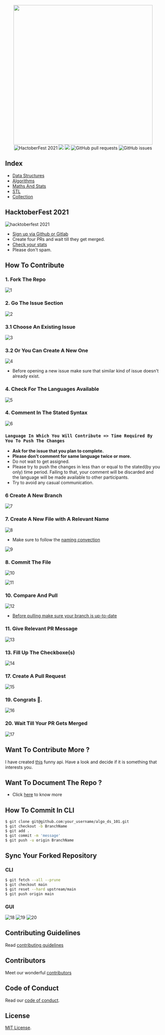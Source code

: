 <p align="center">
<img width="450" height="450" src="https://user-images.githubusercontent.com/54521023/94943180-e676aa80-04f4-11eb-8842-9634c1e66fa4.png" /><br>
<img src="https://img.shields.io/badge/HacktoberFest-2021-brightgreen.svg?style=for-the-badge" alt="HactoberFest 2021" />  <img src="https://img.shields.io/github/license/ahampriyanshu/algo_ds_101?style=for-the-badge" />  <img src="https://img.shields.io/github/repo-size/ahampriyanshu/algo_ds_101?style=for-the-badge" />  <img alt="GitHub pull requests" src="https://img.shields.io/github/issues-pr/ahampriyanshu/algo_ds_101?style=for-the-badge" />  <img alt="GitHub issues" src="https://img.shields.io/github/issues/ahampriyanshu/algo_ds_101?style=for-the-badge" />   
</p>

## Index

* [Data Structures](Data-Structures/)
* [Algorithms](Algorithms/)
* [Maths And Stats](Maths/)
* [STL](STL/)
* [Collection](Collection/)

## HacktoberFest 2021

![hacktoberfest 2021](https://user-images.githubusercontent.com/54521023/135562921-ce70f204-4e49-4278-b1e0-62cf13a385e3.png)

* [Sign up via Github or Gitlab](https://hacktoberfest.digitalocean.com/register)
* Create four PRs and wait till they get merged.
* [Check your stats](https://hacktoberfest.digitalocean.com/profile)
* Please don't spam.

## How To Contribute

### 1. Fork The Repo
![1](https://user-images.githubusercontent.com/54521023/94943081-d19a1700-04f4-11eb-81dc-b5bd1a3b9adb.png)

### 2. Go The Issue Section
![2](https://user-images.githubusercontent.com/54521023/94943088-d363da80-04f4-11eb-80e5-444999c5fb42.png)

### 3.1 Choose An Existing Issue
![3](https://user-images.githubusercontent.com/54521023/94943091-d4950780-04f4-11eb-96ce-1bd08c260cbd.png)

### 3.2 Or You Can Create A New One
![4](https://user-images.githubusercontent.com/54521023/94943089-d3fc7100-04f4-11eb-92a4-51d6363a99b4.png)

* Before opening a new issue make sure that similar kind of issue doesn't already exist.

### 4. Check For The Languages Available
![5](https://user-images.githubusercontent.com/54521023/135753314-d67a67b5-3e57-48c5-b58e-076e442f3849.png)

### 4. Comment In The Stated Syntax
![6](https://user-images.githubusercontent.com/54521023/135754330-be6aa099-2ccf-44c7-aebe-e9348c23ae82.png)

### ``Language In Which You Will Contribute => Time Required By You To Push The Changes``
* **Ask for the issue that you plan to complete.**
* **Please don't comment for same language twice or more.**
* Do not wait to get assigned.
* Please try to push the changes in less than or equal to the stated(by you only) time period. Failing to that, your comment will be discarded and the language will be made available to other participants.
* Try to avoid any casual communication.

### 6 Create A New Branch 
![7](https://user-images.githubusercontent.com/54521023/94954691-18910800-0507-11eb-95c5-df953d74db3e.png)

### 7. Create A New File with A Relevant Name
![8](https://user-images.githubusercontent.com/54521023/94943103-d8288e80-04f4-11eb-8839-64eb73bf308a.png)

* Make sure to follow the [naming convection](https://github.com/ahampriyanshu/algo_ds_101/blob/main/CONTRIBUTING.md#naming-convention)

![9](https://user-images.githubusercontent.com/54521023/135753421-9420757f-1a7d-47fa-b5a3-7943ab96ec39.png)

### 8. Commit The File
![10](https://user-images.githubusercontent.com/54521023/135753480-d8e5ec12-6e51-42ee-a0e2-ff050d508fc3.png)

![11](https://user-images.githubusercontent.com/54521023/94943121-dc54ac00-04f4-11eb-8cf5-c93fedf73f35.png)

### 10. Compare And Pull
![12](https://user-images.githubusercontent.com/54521023/135753640-38554923-9dd3-43a7-bd5a-ab3c33dbac05.png)

* [Before pulling make sure your branch is up-to-date](#sync-your-forked-repository)

### 11. Give Relevant PR Message
![13](https://user-images.githubusercontent.com/54521023/135753639-bcf2b0d2-763c-49fd-be9f-9b4175d29c3d.png)

### 13. Fill Up The Checkboxe(s)
![14](https://user-images.githubusercontent.com/54521023/135755940-ef41a77d-2e4b-4518-96f2-2a6643b8def7.png)

### 17. Create A Pull Request
![15](https://user-images.githubusercontent.com/54521023/94943157-e37bba00-04f4-11eb-8d5e-cd65c93bf842.png)

### 19. Congrats 🎉. 
![16](https://user-images.githubusercontent.com/54521023/135753630-0d898e7e-1533-4278-9288-25ec08a3836e.png)

### 20. Wait Till Your PR Gets Merged
![17](https://user-images.githubusercontent.com/54521023/135753819-76a75d6d-b15e-4096-8f4c-11ad1d5e3e17.png)

## Want To Contribute More ?
I have created [this](https://github.com/ahampriyanshu/norm_has_an_api) funny api. Have a look and decide if it is something that interests you.

## Want To Document The Repo ?
* Click [here](https://github.com/ahampriyanshu/algo_ds_101/issues/new?assignees=octocat&labels=Hacktoberfest2021%2CHacktoberfest%2Cnew+submssion%2Cfirst+timer%2Cgood+first+issue%2Cdocumentation&template=Documentation.yml&title=Directory+You+Purpose+to+Document) to know more

## How To Commit In CLI

```bash
$ git clone git@github.com:your_username/algo_ds_101.git
$ git checkout -b BranchName
$ git add .
$ git commit -m 'message'
$ git push -u origin BranchName
```

## Sync Your Forked Repository

### CLI

```bash
$ git fetch --all --prune
$ git checkout main
$ git reset --hard upstream/main
$ git push origin main
```

### GUI

![18](https://user-images.githubusercontent.com/54521023/135514252-18bab611-4683-4d3c-a8a8-03117292fbb7.png)
![19](https://user-images.githubusercontent.com/54521023/135514247-020bb6e8-b869-4668-a350-89081a4ed5a8.png)
![20](https://user-images.githubusercontent.com/54521023/135514235-9e40abdf-ed8c-4954-9bc3-a9e6d41fad49.png)

## Contributing Guidelines
Read [contributing guidelines](https://github.com/ahampriyanshu/algo_ds_101/blob/main/CONTRIBUTING.md)

## Contributors
Meet our wonderful [contributors](https://github.com/ahampriyanshu/algo_ds_101/blob/main/CONTRIBUTORS.md)

## Code of Conduct
Read our [code of conduct](CODE_OF_CONDUCT.md/).

## License
[MIT License](LICENSE/).
